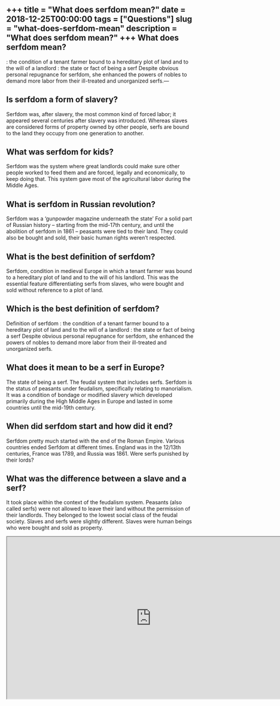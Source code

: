 +++
title = "What does serfdom mean?"
date = 2018-12-25T00:00:00
tags = ["Questions"]
slug = "what-does-serfdom-mean"
description = "What does serfdom mean?"
+++
What does serfdom mean?
-----------------------

: the condition of a tenant farmer bound to a hereditary plot of land and to the will of a landlord : the state or fact of being a serf Despite obvious personal repugnance for serfdom, she enhanced the powers of nobles to demand more labor from their ill-treated and unorganized serfs.—

Is serfdom a form of slavery?
-----------------------------

Serfdom was, after slavery, the most common kind of forced labor; it appeared several centuries after slavery was introduced. Whereas slaves are considered forms of property owned by other people, serfs are bound to the land they occupy from one generation to another.

What was serfdom for kids?
--------------------------

Serfdom was the system where great landlords could make sure other people worked to feed them and are forced, legally and economically, to keep doing that. This system gave most of the agricultural labor during the Middle Ages.

What is serfdom in Russian revolution?
--------------------------------------

Serfdom was a ‘gunpowder magazine underneath the state’ For a solid part of Russian history – starting from the mid-17th century, and until the abolition of serfdom in 1861 – peasants were tied to their land. They could also be bought and sold, their basic human rights weren’t respected.

What is the best definition of serfdom?
---------------------------------------

Serfdom, condition in medieval Europe in which a tenant farmer was bound to a hereditary plot of land and to the will of his landlord. This was the essential feature differentiating serfs from slaves, who were bought and sold without reference to a plot of land.

Which is the best definition of serfdom?
----------------------------------------

Definition of serfdom : the condition of a tenant farmer bound to a hereditary plot of land and to the will of a landlord : the state or fact of being a serf Despite obvious personal repugnance for serfdom, she enhanced the powers of nobles to demand more labor from their ill-treated and unorganized serfs.

What does it mean to be a serf in Europe?
-----------------------------------------

The state of being a serf. The feudal system that includes serfs. Serfdom is the status of peasants under feudalism, specifically relating to manorialism. It was a condition of bondage or modified slavery which developed primarily during the High Middle Ages in Europe and lasted in some countries until the mid-19th century.

When did serfdom start and how did it end?
------------------------------------------

Serfdom pretty much started with the end of the Roman Empire. Various countries ended Serfdom at different times. England was in the 12/13th centuries, France was 1789, and Russia was 1861. Were serfs punished by their lords?

What was the difference between a slave and a serf?
---------------------------------------------------

It took place within the context of the feudalism system. Peasants (also called serfs) were not allowed to leave their land without the permission of their landlords. They belonged to the lowest social class of the feudal society. Slaves and serfs were slightly different. Slaves were human beings who were bought and sold as property.

<iframe allow="accelerometer; autoplay; clipboard-write; encrypted-media; gyroscope; picture-in-picture" allowfullscreen="" class="__youtube_prefs__  epyt-is-override  no-lazyload" data-no-lazy="1" data-origheight="433" data-origwidth="770" data-skipgform_ajax_framebjll="" height="433" id="_ytid_80551" loading="lazy" src="https://www.youtube.com/embed/v_e9Jd5TiRU?enablejsapi=1&autoplay=0&cc_load_policy=0&cc_lang_pref=&iv_load_policy=1&loop=0&modestbranding=0&rel=1&fs=1&playsinline=0&autohide=2&theme=dark&color=red&controls=1&" title="YouTube player" width="770"></iframe>